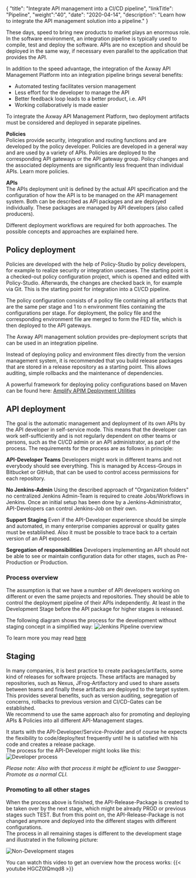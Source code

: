 {
"title": "Integrate API management into a CI/CD pipeline",
"linkTitle": "Pipeline",
"weight":"40",
"date": "2020-04-14",
"description": "Learn how to integrate the API management solution into a pipeline."
}

These days, speed to bring new products to market plays an enormous role. In the software environment, an integration pipeline is typically used to compile, test and deploy the software. APIs are no exception and should be deployed in the same way, if necessary even parallel to the application that provides the API.

In addition to the speed advantage, the integration of the Axway API Management Platform into an integration pipeline brings several benefits:

* Automated testing facilitates version management
* Less effort for the developer to manage the API
* Better feedback loop leads to a better product, i.e. API
* Working collaboratively is made easier

To integrate the Axway API Management Platform, two deployment artifacts must be considered and deployed in separate pipelines.

**Policies**\
Policies provide security, integration and routing functions and are developed by the policy developer. Policies are developed in a general way and are used by a variety of APIs. Policies are deployed to the corresponding API gateways or the API gateway group.
Policy changes and the associated deployments are significantly less frequent than individual APIs. Learn more policies.

**APIs**\
The APIs deployment unit is defined by the actual API specification and the configuration of how the API is to be managed on the API management system. Both can be described as API packages and are deployed individually. These packages are managed by API developers (also called producers).

Different deployment workflows are required for both approaches. The possible concepts and approaches are explained here.

## Policy deployment

Policies are developed with the help of Policy-Studio by policy developers, for example to realize security or integration usecases.
The starting point is a checked-out policy configuration project, which is opened and edited with Policy-Studio. Afterwards, the changes are checked back in, for example via Git. This is the starting point for integration into a CI/CD pipeline.

The policy configuration consists of a policy file containing all artifacts that are the same per stage and 1 to n environment files containing the configurations per stage. For deployment, the policy file and the corresponding environment file are merged to form the FED file, which is then deployed to the API gateways.

The Axway API management solution provides pre-deployment scripts that can be used in an integration pipeline.

Instead of deploying policy and environment files directly from the version management system, it is recommended that you build release packages that are stored in a release repository as a starting point.
This allows auditing, simple rollbacks and the maintenance of dependencies.

A powerful framework for deploying policy configurations based on Maven can be found here: [Amplify APIM Deployment Utilities](https://github.com/Axway-API-Management-Plus/apim-deployment)

## API deployment

The goal is the automatic management and deployment of its own APIs by the API developer in self-service mode. This means that the developer can work self-sufficiently and is not regularly dependent on other teams or persons, such as the CI/CD admin or an API administrator, as part of the process.
The requirements for the process are as follows in principle:

**API-Developer Teams**
Developers might work in different teams and not everybody should see everything. This is managed by Access-Groups in Bitbucket or GitHub, that can be used to control access permissions for each repository.

**No Jenkins-Admin**
Using the described approach of "Organization folders" no centralized Jenkins Admin-Team is required to create Jobs/Workflows in Jenkins. Once an initial setup has been done by a Jenkins-Administrator, API-Developers can control Jenkins-Job on their own.

**Support Staging**
Even if the API-Developer experierence should be simple and automated, in many enterprise companies approval or quality gates must be established. Also it must be possible to trace back to a certain version of an API exposed.

**Segregation of responsibilities**
Developers implementing an API should not be able to see or maintain configuration data for other stages, such as Pre-Production or Production.

### Process overview

The assumption is that we have a number of API developers working on different or even the same projects and repositories.
They should be able to control the deployment pipeline of their APIs independently. At least in the Development Stage before the API package for higher stages is released.

The following diagram shows the process for the development without staging concept in a simplified way:
![Jenkins Pipeline overview](/Images/api_mgmt_overview/jenkins-workflow.png)

To learn more you may read [here](https://github.com/Axway-API-Management-Plus/apimanager-swagger-promote/wiki/9.-Jenkins-Integration-with-GitHub-&-Bitbucket)

## Staging

In many companies, it is best practice to create packages/artifacts, some kind of releases for software projects. These artifacts are managed by repositories, such as Nexus, JFrog-Artifactory and used to share assets between teams and finally these artifacts are deployed to the target system. This provides several benefits, such as version auditing, segregation of concerns, rollbacks to previous version and CI/CD-Gates can be established.  
We recommend to use the same approach also for promoting and deploying APIs & Policies into all different API-Management stages.

It starts with the API-Developer/Service-Provider and of course he expects the flexibility to code/deploy/test frequently until he is satisfied with his code and creates a release package.  
The process for the API-Developer might looks like this:  
![Developer process](/Images/api_mgmt_overview/dev-to-prod-process.png)  

_Please note: Also with that process it might be efficient to use Swagger-Promote as a normal CLI._  

### Promoting to all other stages

When the process above is finished, the API-Release-Package is created to be taken over by the next stage, which might be already PROD or previous stages such TEST. But from this point on, the API-Release-Package is not changed anymore and deployed into the different stages with different configurations.  
The process in all remaining stages is different to the development stage and illustrated in the following picture:

![Non-Development stages](/Images/api_mgmt_overview/prod-process.png)  

You can watch this video to get an overview how the process works:
{{< youtube HGCZ0IQmqd8 >}}